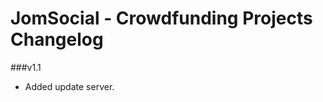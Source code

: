 JomSocial - Crowdfunding Projects Changelog
============================================

###v1.1
* Added update server.